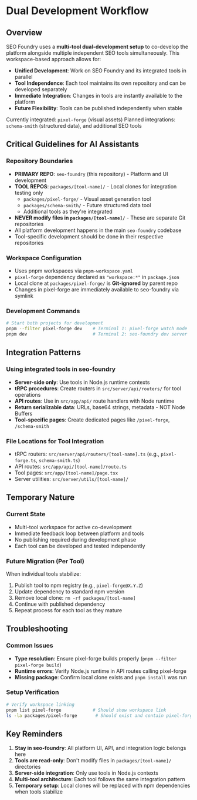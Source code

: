 # Dual Development Workflow

## Overview

SEO Foundry uses a **multi-tool dual-development setup** to co-develop the platform alongside multiple independent SEO tools simultaneously. This workspace-based approach allows for:

- **Unified Development**: Work on SEO Foundry and its integrated tools in parallel
- **Tool Independence**: Each tool maintains its own repository and can be developed separately
- **Immediate Integration**: Changes in tools are instantly available to the platform
- **Future Flexibility**: Tools can be published independently when stable

Currently integrated: `pixel-forge` (visual assets)
Planned integrations: `schema-smith` (structured data), and additional SEO tools

## Critical Guidelines for AI Assistants

### Repository Boundaries
- **PRIMARY REPO**: `seo-foundry` (this repository) - Platform and UI development
- **TOOL REPOS**: `packages/[tool-name]/` - Local clones for integration testing only
  - `packages/pixel-forge/` - Visual asset generation tool
  - `packages/schema-smith/` - Future structured data tool
  - Additional tools as they're integrated
- **NEVER modify files in `packages/[tool-name]/`** - These are separate Git repositories
- All platform development happens in the main `seo-foundry` codebase
- Tool-specific development should be done in their respective repositories

### Workspace Configuration
- Uses pnpm workspaces via `pnpm-workspace.yaml`
- `pixel-forge` dependency declared as `"workspace:*"` in `package.json`
- Local clone at `packages/pixel-forge/` is **Git-ignored** by parent repo
- Changes in pixel-forge are immediately available to seo-foundry via symlink

### Development Commands
```bash
# Start both projects for development
pnpm --filter pixel-forge dev    # Terminal 1: pixel-forge watch mode
pnpm dev                         # Terminal 2: seo-foundry dev server
```

## Integration Patterns

### Using integrated tools in seo-foundry
- **Server-side only**: Use tools in Node.js runtime contexts
- **tRPC procedures**: Create routers in `src/server/api/routers/` for tool operations
- **API routes**: Use in `src/app/api/` route handlers with Node runtime
- **Return serializable data**: URLs, base64 strings, metadata - NOT Node Buffers
- **Tool-specific pages**: Create dedicated pages like `/pixel-forge`, `/schema-smith`

### File Locations for Tool Integration
- tRPC routers: `src/server/api/routers/[tool-name].ts` (e.g., `pixel-forge.ts`, `schema-smith.ts`)
- API routes: `src/app/api/[tool-name]/route.ts`
- Tool pages: `src/app/[tool-name]/page.tsx`
- Server utilities: `src/server/utils/[tool-name]/`

## Temporary Nature

### Current State
- Multi-tool workspace for active co-development
- Immediate feedback loop between platform and tools
- No publishing required during development phase
- Each tool can be developed and tested independently

### Future Migration (Per Tool)
When individual tools stabilize:
1. Publish tool to npm registry (e.g., `pixel-forge@X.Y.Z`)
2. Update dependency to standard npm version
3. Remove local clone: `rm -rf packages/[tool-name]`
4. Continue with published dependency
5. Repeat process for each tool as they mature

## Troubleshooting

### Common Issues
- **Type resolution**: Ensure pixel-forge builds properly (`pnpm --filter pixel-forge build`)
- **Runtime errors**: Verify Node.js runtime in API routes calling pixel-forge
- **Missing package**: Confirm local clone exists and `pnpm install` was run

### Setup Verification
```bash
# Verify workspace linking
pnpm list pixel-forge            # Should show workspace link
ls -la packages/pixel-forge       # Should exist and contain pixel-forge repo
```

## Key Reminders

1. **Stay in seo-foundry**: All platform UI, API, and integration logic belongs here
2. **Tools are read-only**: Don't modify files in `packages/[tool-name]/` directories
3. **Server-side integration**: Only use tools in Node.js contexts
4. **Multi-tool architecture**: Each tool follows the same integration pattern
5. **Temporary setup**: Local clones will be replaced with npm dependencies when tools stabilize